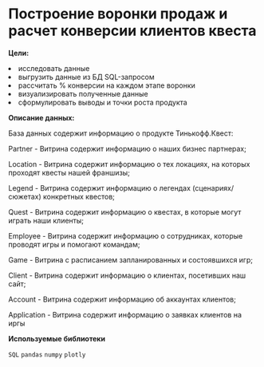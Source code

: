 **Построение воронки продаж и расчет конверсии клиентов квеста**
=====================

**Цели:**
<li>
исследовать данные
<li>
выгрузить данные из БД SQL-запросом
<li>
рассчитать % конверсии на каждом этапе воронки
<li>
визуализировать полученные данные
<li>
сформулировать выводы и точки роста продукта

**Описание данных:**

База данных содержит информацию о продукте Тинькофф.Квест:

Partner - Витрина содержит информацию о наших бизнес партнерах;
  
Location - Витрина содержит информацию о тех локациях, на которых проходят квесты нашей франшизы;
  
Legend - Витрина содержит информацию о легендах (сценариях/сюжетах) конкретных квестов;
  
Quest - Витрина содержит информацию о квестах, в которые могут играть наши клиенты;
  
Employee - Витрина содержит информацию о сотрудниках, которые проводят игры и помогают командам;
  
Game - Витрина с расписанием запланированных и состоявшихся игр;
  
Client - Витрина содержит информацию о клиентах, посетивших наш сайт;
  
Account - Витрина содержит информацию об аккаунтах клиентов;
  
Application - Витрина содержит информацию о заявках клиентов на иргы

**Используемые библиотеки**

`SQL` `pandas`  `numpy` `plotly`
